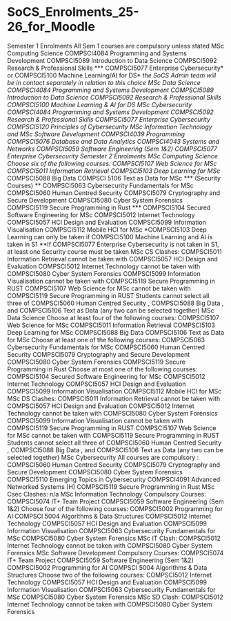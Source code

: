 # SoCS_Enrolments_25-26_for_Moodle

Semester 1 Enrolments  All Sem 1 courses are compulsory unless stated  MSc Computing Science   COMPSCI4084 Programming and Systems Development  COMPSCI5089 Introduction to Data Science  COMPSCI5092 Research & Professional Skills  ***  COMPSCI5077 Enterprise Cybersecurity*  or  COMPSCI5100 Machine Learning/AI for DS*  *the SoCS Admin team will be in contact separately in relation to  this choice  MSc Data Science   COMPSCI4084 Programming and Systems Development  COMPSCI5089 Introduction to Data Science  COMPSCI5092 Research & Professional Skills  COMPSCI5100 Machine Learning & AI for DS  MSc Cybersecurity   COMPSCI4084 Programming and Systems Development  COMPSCI5092 Research & Professional Skills  COMPSCI5077 Enterprise Cybersecurity  COMPSCI5120 Principles of Cybersecurity  MSc Information Technology  and  MSc Software Development  COMPSCI4039 Programming  COMPSCI5076 Database and Data Analytics  COMPSCI4043 Systems and Networks  COMPSCI5059 Software Engineering (Sem 1&2)  COMPSCI5077 Enterprise Cybersecurity
Semester 2 Enrolments  MSc Computing Science   Choose six of the following courses:  COMPSCI5107 Web Science for MSc  COMPSCI5011 Information Retrieval  COMPSCI5103 Deep Learning for MSc*  COMPSCI5088 Big Data  COMPSCI 5106 Text as Data for MSc  ***  (Security Courses) **  COMPSCI5063 Cybersecurity Fundamentals for MSc  COMPSCI5060 Human Centred Security  COMPSCI5079 Cryptography and Secure Development  COMPSCI5080 Cyber System Forensics  COMPSCI5119 Secure Programming in Rust  ***  COMPSCI5104 Secured Software Engineering for MSc  COMPSCI5012 Internet Technology  COMPSCI5057 HCI Design and Evaluation  COMPSCI5099 Information Visualisation  COMPSCI5112 Mobile HCI for MSc  *COMPSCI5103 Deep Learning can only be taken if  COMPSCI5100 Machine Learning and AI is taken in S1  **If COMPSCI5077 Enterprise Cybersecurity is not taken in S1, at  least one Security course must be taken  MSc CS Clashes:  COMPSCI5011 Information Retrieval   cannot be taken with   COMPSCI5057 HCI Design and Evaluation  COMPSCI5012 Internet Technology   cannot be taken with   COMPSCI5080 Cyber System Forensics  COMPSCI5099 Information Visualisation   cannot be taken with   COMPSCI5119 Secure Programming in  RUST  COMPSCI5107 Web Science for MSc   cannot be taken with   COMPSCI5119 Secure Programming in  RUST  Students cannot select all three of   COMPSCI5060 Human Centred Security ,   COMPSCI5088 Big Data ,  and   COMPSCI5106 Text as Data   (any two can be selected together)
MSc Data Science   Choose at least four of the following courses:  COMPSCI5107 Web Science for MSc  COMPSCI5011 Information Retrieval  COMPSCI5103 Deep Learning for MSc  COMPSCI5088 Big Data  COMPSCI5106 Text as Data for MSc  Choose at least one of the following courses:  COMPSCI5063 Cybersecurity Fundamentals for MSc  COMPSCI5060 Human Centred Security  COMPSCI5079 Cryptography and Secure Development  COMPSCI5080 Cyber System Forensics  COMPSCI5119 Secure Programming in Rust  Choose at most one of the following courses:  COMPSCI5104 Secured Software Engineering for MSc  COMPSCI5012 Internet Technology  COMPSCI5057 HCI Design and Evaluation  COMPSCI5099 Information Visualisation  COMPSCI5112 Mobile HCI for MSc  MSc DS Clashes:  COMPSCI5011 Information Retrieval   cannot be taken with   COMPSCI5057 HCI Design and Evaluation  COMPSCI5012 Internet Technology   cannot be taken with   COMPSCI5080 Cyber System Forensics  COMPSCI5099 Information Visualisation   cannot be taken with   COMPSCI5119 Secure Programming in  RUST  COMPSCI5107 Web Science for MSc   cannot be taken with   COMPSCI5119 Secure Programming in  RUST  Students cannot select all three of   COMPSCI5060 Human Centred Security ,   COMPSCI5088 Big Data ,  and   COMPSCI5106 Text as Data   (any two can be selected together)
MSc   Cybersecurity   All   courses   are compulsory :  COMPSCI5060 Human Centred Security  COMPSCI5079 Cryptography and Secure Development  COMPSCI5080 Cyber System Forensics  COMPSCI5110 Emerging Topics in Cybersecurity  COMPSCI4091   Advanced Networked Systems (H)  COMPSCI5119 Secure Programming in Rust  MSc Csec Clashes: n/a
MSc Information Technology  Compulsory Courses:  COMPSCI5074 IT+ Team Project  COMPSCI5059 Software Engineering (Sem 1&2)  Choose four of the following courses:  COMPSCI5002 Programming for AI  COMPSCI 5004 Algorithms & Data Structures  COMPSCI5012 Internet Technology  COMPSCI5057 HCI Design and Evaluation  COMPSCI5099 Information Visualisation  COMPSCI5063 Cybersecurity Fundamentals for MSc  COMPSCI5080 Cyber System Forensics  MSc IT Clash:  COMPSCI5012 Internet Technology   cannot be taken with   COMPSCI5080 Cyber System Forensics  MSc Software Development  Compulsory Courses:  COMPSCI5074 IT+ Team Project  COMPSCI5059 Software Engineering (Sem 1&2)  COMPSCI5002 Programming for AI  COMPSCI 5004 Algorithms & Data Structures  Choose   two   of the following courses:  COMPSCI5012 Internet Technology  COMPSCI5057 HCI Design and Evaluation  COMPSCI5099 Information Visualisation  COMPSCI5063 Cybersecurity Fundamentals for MSc  COMPSCI5080 Cyber System Forensics  MSc SD Clash:  COMPSCI5012 Internet Technology   cannot be taken with   COMPSCI5080 Cyber System Forensics
